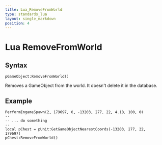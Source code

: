```yaml
---
title: Lua_RemoveFromWorld
type: standards_lua
layout: single_markdown
position: 4
---
```


# Lua RemoveFromWorld

## Syntax

```
pGameObject:RemoveFromWorld()
```

Removes a GameObject from the world. It doesn't delete it in the database.

## Example

```
PerformIngameSpawn(2, 179697, 0, -13203, 277, 22, 4.18, 100, 0)
--
-- ... do something
--
local pChest = pUnit:GetGameObjectNearestCoords(-13203, 277, 22, 179697) 
pChest:RemoveFromWorld()
```